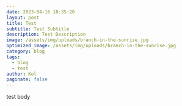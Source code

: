 ```yaml
---
date: 2023-04-16 18:35:20
layout: post
title: Test
subtitle: Test Subtitle
description: Test Description
image: /assets/img/uploads/branch-in-the-sunrise.jpg
optimized_image: /assets/img/uploads/branch-in-the-sunrise.jpg
category: blog
tags:
  - blog
  - test
author: Kol
paginate: false
---
```

t﻿est body